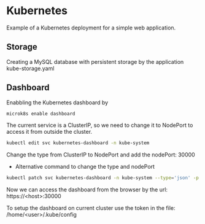 # Kubernetes

Example of a Kubernetes deployment for a simple web application.

## Storage

Creating a MySQL database with persistent storage by the application kube-storage.yaml

## Dashboard

Enabbling the Kubernetes dashboard by 

```bash
microk8s enable dashboard
```

The current service is a ClusterIP, so we need to change it to NodePort to access it from outside the cluster.

```bash
kubectl edit svc kubernetes-dashboard -n kube-system
```

Change the type from ClusterIP to NodePort and add the nodePort: 30000

* Alternative command to change the type and nodePort
    
```bash 
kubectl patch svc kubernetes-dashboard -n kube-system --type='json' -p '[{"op":"replace","path":"/spec/type","value":"NodePort"},{"op":"replace","path":"/spec/ports/0/nodePort","value":30000}]'
```

Now we can access the dashboard from the browser by the url: https://\<host>:30000

To setup the dashboard on current cluster use the token in the file: /home/\<user>/.kube/config